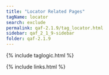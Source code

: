 ```yaml
---
title: "Locator Related Pages"
tagName: locator
search: exclude
permalink: qaf-2.1.9/tag_locator.html
sidebar: qaf_2_1_9-sidebar
folder: qaf-2.1.9
---
```

{% include taglogic.html %}

{% include links.html %}

